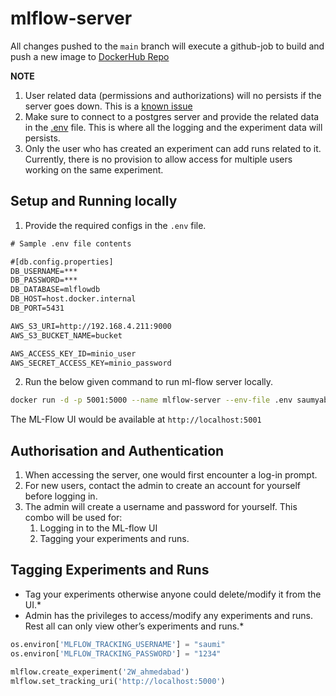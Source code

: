 # mlflow-server

All changes pushed to the `main` branch will execute a github-job to build and push a new image to [DockerHub Repo](https://hub.docker.com/repository/docker/saumyabhatt106/mlflow-server/general)

**NOTE**

1. User related data (permissions and authorizations) will no persists if the server goes down. This is a [known issue](https://github.com/mlflow/mlflow/issues/9155)
2. Make sure to connect to a postgres server and provide the related data in the [.env](./.env) file. This is where all the logging and the experiment data will persists.
3. Only the user who has created an experiment can add runs related to it. Currently, there is no provision to allow access for multiple users working on the same experiment.

## Setup and Running locally

1. Provide the required configs in the `.env` file.

```txt
# Sample .env file contents

#[db.config.properties]
DB_USERNAME=***
DB_PASSWORD=***
DB_DATABASE=mlflowdb
DB_HOST=host.docker.internal
DB_PORT=5431

AWS_S3_URI=http://192.168.4.211:9000
AWS_S3_BUCKET_NAME=bucket

AWS_ACCESS_KEY_ID=minio_user
AWS_SECRET_ACCESS_KEY=minio_password

```

2. Run the below given command to run ml-flow server locally.

```bash
docker run -d -p 5001:5000 --name mlflow-server --env-file .env saumyabhatt106/mlflow-server
```

The ML-Flow UI would be available at `http://localhost:5001`

## Authorisation and Authentication

1. When accessing the server, one would first encounter a log-in prompt.
2. For new users, contact the admin to create an account for yourself before logging in.
3. The admin will create a username and password for yourself. This combo will be used for:
    1. Logging in to the ML-flow UI
    2. Tagging your experiments and runs.
  
## Tagging Experiments and Runs

* Tag your experiments otherwise anyone could delete/modify it from the UI.*
* Admin has the privileges to access/modify any experiments and runs. Rest all can only view other’s experiments and runs.*

```python
os.environ['MLFLOW_TRACKING_USERNAME'] = "saumi"
os.environ['MLFLOW_TRACKING_PASSWORD'] = "1234"

mlflow.create_experiment('2W_ahmedabad')
mlflow.set_tracking_uri('http://localhost:5000')
```
